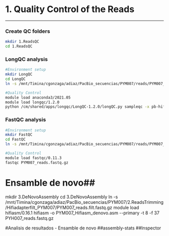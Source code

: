 # 1. Quality Control of the Reads
***

### Create QC folders
```bash
mkdir 1.ReadsQC
cd 1.ReadsQC
```
### LongQC analysis
```bash
#Environment setup
mkdir LongQC
cd LongQC
ln -s /mnt/Timina/cgonzaga/adiaz/PacBio_secuencias/PYM007/reads/PYM007_reads.fastq.gz .
```
```bash
#Quality Control
module load anaconda3/2021.05
module load longqc/1.2.0
python /cm/shared/apps/longqc/LongQC-1.2.0/longQC.py sampleqc -x pb-hifi -s PYM007 -p 80 -o LongQC PYM007_reads.fastq.gz
```
### FastQC analysis
```bash
#Environment setup
mkdir FastQC
cd FastQC 
ln -s /mnt/Timina/cgonzaga/adiaz/PacBio_secuencias/PYM007/reads/PYM007_reads.fastq.gz .
```
```bash
#Quality Control
module load fastqc/0.11.3
fastqc PYM007_reads.fastq.gz 
```

# Ensamble de novo##
mkdir 3.DeNovoAssembly
cd 3.DeNovoAssembly
ln -s /mnt/Timina/cgonzaga/adiaz/PacBio_secuencias/PYM007/2.ReadsTrimming/Hifiadapterfilt_PYM007/PYM007_reads.filt.fastq.gz
module load hifiasm/0.16.1
hifiasm -o PYM007_Hifiasm_denovo.asm --primary -t 8 -f 37 PYH007_reads.fastq.gz

#Analisis de resultados - Ensamble de novo
##assembly-stats
##Inspector





